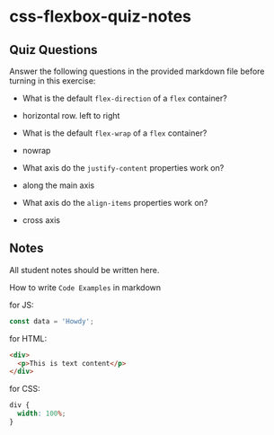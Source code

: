 # css-flexbox-quiz-notes

## Quiz Questions

Answer the following questions in the provided markdown file before turning in this exercise:

- What is the default `flex-direction` of a `flex` container?

- horizontal row. left to right

- What is the default `flex-wrap` of a `flex` container?

- nowrap

- What axis do the `justify-content` properties work on?

- along the main axis

- What axis do the `align-items` properties work on?

- cross axis

## Notes

All student notes should be written here.

How to write `Code Examples` in markdown

for JS:

```javascript
const data = 'Howdy';
```

for HTML:

```html
<div>
  <p>This is text content</p>
</div>
```

for CSS:

```css
div {
  width: 100%;
}
```
